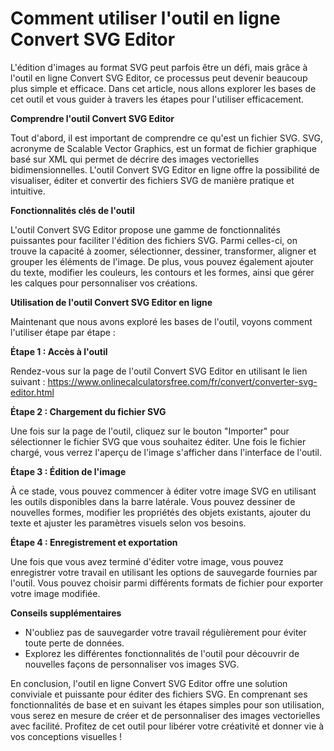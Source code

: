 Comment utiliser l'outil en ligne Convert SVG Editor
====================================================

L'édition d'images au format SVG peut parfois être un défi, mais grâce à l'outil en ligne Convert SVG Editor, ce processus peut devenir beaucoup plus simple et efficace. Dans cet article, nous allons explorer les bases de cet outil et vous guider à travers les étapes pour l'utiliser efficacement.

**Comprendre l'outil Convert SVG Editor**

Tout d'abord, il est important de comprendre ce qu'est un fichier SVG. SVG, acronyme de Scalable Vector Graphics, est un format de fichier graphique basé sur XML qui permet de décrire des images vectorielles bidimensionnelles. L'outil Convert SVG Editor en ligne offre la possibilité de visualiser, éditer et convertir des fichiers SVG de manière pratique et intuitive.

**Fonctionnalités clés de l'outil**

L'outil Convert SVG Editor propose une gamme de fonctionnalités puissantes pour faciliter l'édition des fichiers SVG. Parmi celles-ci, on trouve la capacité à zoomer, sélectionner, dessiner, transformer, aligner et grouper les éléments de l'image. De plus, vous pouvez également ajouter du texte, modifier les couleurs, les contours et les formes, ainsi que gérer les calques pour personnaliser vos créations.

**Utilisation de l'outil Convert SVG Editor en ligne**

Maintenant que nous avons exploré les bases de l'outil, voyons comment l'utiliser étape par étape :

**Étape 1 : Accès à l'outil**

Rendez-vous sur la page de l'outil Convert SVG Editor en utilisant le lien suivant : <https://www.onlinecalculatorsfree.com/fr/convert/converter-svg-editor.html>

**Étape 2 : Chargement du fichier SVG**

Une fois sur la page de l'outil, cliquez sur le bouton "Importer" pour sélectionner le fichier SVG que vous souhaitez éditer. Une fois le fichier chargé, vous verrez l'aperçu de l'image s'afficher dans l'interface de l'outil.

**Étape 3 : Édition de l'image**

À ce stade, vous pouvez commencer à éditer votre image SVG en utilisant les outils disponibles dans la barre latérale. Vous pouvez dessiner de nouvelles formes, modifier les propriétés des objets existants, ajouter du texte et ajuster les paramètres visuels selon vos besoins.

**Étape 4 : Enregistrement et exportation**

Une fois que vous avez terminé d'éditer votre image, vous pouvez enregistrer votre travail en utilisant les options de sauvegarde fournies par l'outil. Vous pouvez choisir parmi différents formats de fichier pour exporter votre image modifiée.

**Conseils supplémentaires**

- N'oubliez pas de sauvegarder votre travail régulièrement pour éviter toute perte de données.
- Explorez les différentes fonctionnalités de l'outil pour découvrir de nouvelles façons de personnaliser vos images SVG.

En conclusion, l'outil en ligne Convert SVG Editor offre une solution conviviale et puissante pour éditer des fichiers SVG. En comprenant ses fonctionnalités de base et en suivant les étapes simples pour son utilisation, vous serez en mesure de créer et de personnaliser des images vectorielles avec facilité. Profitez de cet outil pour libérer votre créativité et donner vie à vos conceptions visuelles !